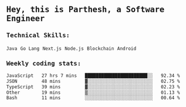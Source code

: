 <samp>
    <h2>Hey, this is Parthesh, a Software Engineer</h2>
    <h3>Technical Skills: </h3>
    <code>Java</code> <code>Go Lang</code> <code>Next.js</code> <code>Node.js</code> <code>Blockchain</code> <code>Android</code>
    <h3>Weekly coding stats:</h3>
<!--START_SECTION:waka-->

```txt
JavaScript   27 hrs 7 mins   ███████████████████████░░   92.34 %
JSON         48 mins         ▓░░░░░░░░░░░░░░░░░░░░░░░░   02.75 %
TypeScript   39 mins         ▓░░░░░░░░░░░░░░░░░░░░░░░░   02.23 %
Other        19 mins         ▒░░░░░░░░░░░░░░░░░░░░░░░░   01.13 %
Bash         11 mins         ░░░░░░░░░░░░░░░░░░░░░░░░░   00.64 %
```

<!--END_SECTION:waka-->
</samp>

